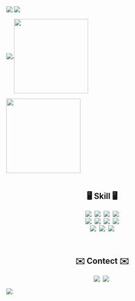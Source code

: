 <img src="https://capsule-render.vercel.app/api?type=egg&color=F7E07F&text=Welcome%20harim's%20Github&height=250&width=200&section=header&fontColor=FFA500"/>
<a href="https://hits.seeyoufarm.com"><img src="https://hits.seeyoufarm.com/api/count/incr/badge.svg?url=https%3A%2F%2Fgithub.com%2Fchr0405&count_bg=%23FFA500&title_bg=%23F7E07F&icon=&icon_color=%23FFFFFF&title=hits&edge_flat=true"/></a>
</br>
<p>
<a href="https://github.com/anuraghazra/github-readme-stats">
  <img align="center" src="https://github-readme-stats.vercel.app/api?username=chr0405&show_icons=true&theme=flag-india&rank_icon=github" />
</a>
<a href="https://github.com/anuraghazra/convoychat">
  <img height=195 align="center" src="https://github-readme-stats.vercel.app/api/top-langs/?username=chr0405&langs_count=8&layout=compact&theme=flag-india" />
</a>
</p>
<a href="https://www.acmicpc.net">
  <img height=195 align="center" src="http://mazassumnida.wtf/api/generate_badge?boj=ch0nn" />
</a>
</br>
</br>
<h2 align="center">🖥️ Skill 🖥️</h2>
<p align="center">
  <img src="https://img.shields.io/badge/Python-3776AB.svg?&style=for-the-badge&logo=python&logoColor=white"/>&nbsp 
  <img src="https://img.shields.io/badge/HTML5-E34F26?style=for-the-badge&logo=html5&logoColor=white"/>&nbsp 
  <img src="https://img.shields.io/badge/CSS3-1572B6?style=for-the-badge&logo=css3&logoColor=white"/>&nbsp 
  <img src="https://img.shields.io/badge/JavaScript-F7DF1E?style=for-the-badge&logo=JavaScript&logoColor=white"/>
  <br/>
  <img src="https://img.shields.io/badge/React-20232A?style=for-the-badge&logo=react&logoColor=61DAFB"/>&nbsp 
  <img src="https://img.shields.io/badge/TypeScript-007ACC?style=for-the-badge&logo=typescript&logoColor=white"/>&nbsp 
  <img src="https://img.shields.io/badge/Next.js-000?logo=nextdotjs&logoColor=fff&style=for-the-badge"/>&nbsp 
  <img src="https://img.shields.io/badge/styled--components-DB7093?style=for-the-badge&logo=styled-components&logoColor=white"/>
  <br/>
  <img src="https://img.shields.io/badge/Redux-593D88?style=for-the-badge&logo=redux&logoColor=white"/>&nbsp 
  <img src="https://img.shields.io/badge/Recoil-3578E5?style=for-the-badge&logo=recoil&logoColor=white"/>&nbsp 
  <img src="https://img.shields.io/badge/Axios-5A29E4?style=for-the-badge&logo=axios&logoColor=white"/>
</p>
</br>
<h2 align="center">✉️ Contect ✉️</h2>
<p align="center">
  <a href="https://08x0040x.tistory.com"><img src="https://img.shields.io/badge/Tistory-FF5A4A.svg?&style=for-the-badge&logo=tistory&logoColor=white"/></a>&nbsp 
  <a href="mailto:chohr1844@gmail.com"><img src="https://img.shields.io/badge/Gmail-EA4335?style=for-the-badge&logo=gmail&logoColor=white"/></a>&nbsp 
</p>
<img src="https://capsule-render.vercel.app/api?type=egg&color=F7E07F&height=200&width=250&section=footer&fontColor=FFA500"/>
